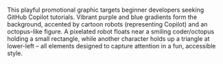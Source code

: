 This playful promotional graphic targets beginner developers seeking GitHub Copilot tutorials. Vibrant purple and blue gradients form the background, accented by cartoon robots (representing Copilot) and an octopus-like figure. A pixelated robot floats near a smiling coder/octopus holding a small rectangle, while another character holds up a triangle at lower-left – all elements designed to capture attention in a fun, accessible style.